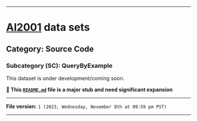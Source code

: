 
***

# [AI2001](https://github.com/seanpm2001/AI2001/) data sets

## Category: Source Code

### Subcategory (SC): QueryByExample

This dataset is under development/coming soon.

**🌱️ This [`README.md`](/README.md) file is a major stub and need significant expansion**

***

**File version:** `1 (2023, Wednesday, November 8th at 09:59 pm PST)`

***

